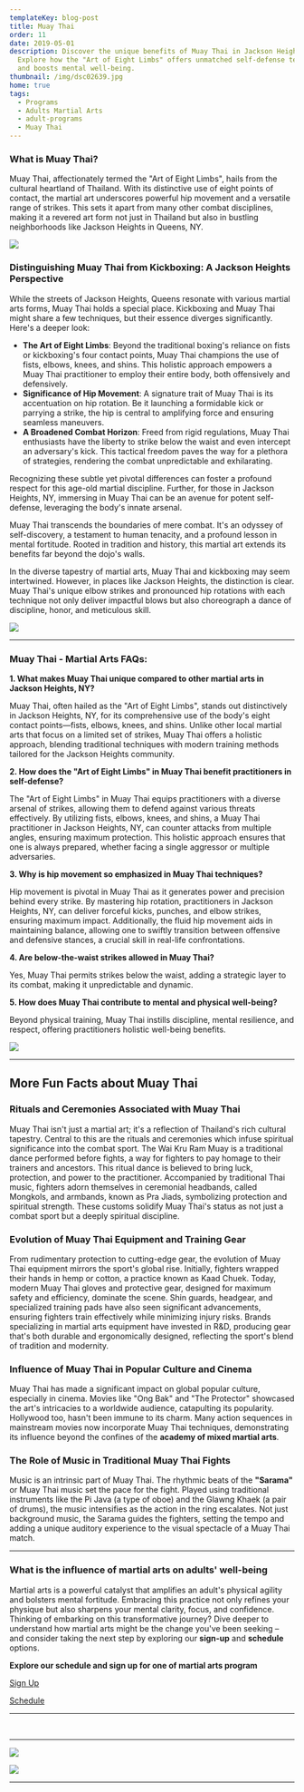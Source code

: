 ```yaml
---
templateKey: blog-post
title: Muay Thai
order: 11
date: 2019-05-01
description: Discover the unique benefits of Muay Thai in Jackson Heights, NY.
  Explore how the "Art of Eight Limbs" offers unmatched self-defense techniques
  and boosts mental well-being.
thumbnail: /img/dsc02639.jpg
home: true
tags:
  - Programs
  - Adults Martial Arts
  - adult-programs
  - Muay Thai
---
```

### **What is Muay Thai?**

Muay Thai, affectionately termed the "Art of Eight Limbs", hails from the cultural heartland of Thailand. With its distinctive use of eight points of contact, the martial art underscores powerful hip movement and a versatile range of strikes. This sets it apart from many other combat disciplines, making it a revered art form not just in Thailand but also in bustling neighborhoods like Jackson Heights in Queens, NY.

![](/img/dsc08962.jpg)

### **Distinguishing Muay Thai from Kickboxing: A Jackson Heights Perspective**

While the streets of Jackson Heights, Queens resonate with various martial arts forms, Muay Thai holds a special place. Kickboxing and Muay Thai might share a few techniques, but their essence diverges significantly. Here's a deeper look:

* **The Art of Eight Limbs**: Beyond the traditional boxing's reliance on fists or kickboxing's four contact points, Muay Thai champions the use of fists, elbows, knees, and shins. This holistic approach empowers a Muay Thai practitioner to employ their entire body, both offensively and defensively.
* **Significance of Hip Movement**: A signature trait of Muay Thai is its accentuation on hip rotation. Be it launching a formidable kick or parrying a strike, the hip is central to amplifying force and ensuring seamless maneuvers.
* **A Broadened Combat Horizon**: Freed from rigid regulations, Muay Thai enthusiasts have the liberty to strike below the waist and even intercept an adversary's kick. This tactical freedom paves the way for a plethora of strategies, rendering the combat unpredictable and exhilarating.

Recognizing these subtle yet pivotal differences can foster a profound respect for this age-old martial discipline. Further, for those in Jackson Heights, NY, immersing in Muay Thai can be an avenue for potent self-defense, leveraging the body's innate arsenal.

Muay Thai transcends the boundaries of mere combat. It's an odyssey of self-discovery, a testament to human tenacity, and a profound lesson in mental fortitude. Rooted in tradition and history, this martial art extends its benefits far beyond the dojo's walls.

In the diverse tapestry of martial arts, Muay Thai and kickboxing may seem intertwined. However, in places like Jackson Heights, the distinction is clear. Muay Thai's unique elbow strikes and pronounced hip rotations with each technique not only deliver impactful blows but also choreograph a dance of discipline, honor, and meticulous skill.

![](/img/dsc08934.jpg)

- - -

### **Muay Thai - Martial Arts FAQs:**

**1. What makes Muay Thai unique compared to other martial arts in Jackson Heights, NY?**

Muay Thai, often hailed as the "Art of Eight Limbs", stands out distinctively in Jackson Heights, NY, for its comprehensive use of the body's eight contact points—fists, elbows, knees, and shins. Unlike other local martial arts that focus on a limited set of strikes, Muay Thai offers a holistic approach, blending traditional techniques with modern training methods tailored for the Jackson Heights community.

**2. How does the "Art of Eight Limbs" in Muay Thai benefit practitioners in self-defense?**

The "Art of Eight Limbs" in Muay Thai equips practitioners with a diverse arsenal of strikes, allowing them to defend against various threats effectively. By utilizing fists, elbows, knees, and shins, a Muay Thai practitioner in Jackson Heights, NY, can counter attacks from multiple angles, ensuring maximum protection. This holistic approach ensures that one is always prepared, whether facing a single aggressor or multiple adversaries.

**3. Why is hip movement so emphasized in Muay Thai techniques?**

Hip movement is pivotal in Muay Thai as it generates power and precision behind every strike. By mastering hip rotation, practitioners in Jackson Heights, NY, can deliver forceful kicks, punches, and elbow strikes, ensuring maximum impact. Additionally, the fluid hip movement aids in maintaining balance, allowing one to swiftly transition between offensive and defensive stances, a crucial skill in real-life confrontations.

**4. Are below-the-waist strikes allowed in Muay Thai?** 

Yes, Muay Thai permits strikes below the waist, adding a strategic layer to its combat, making it unpredictable and dynamic.

**5. How does Muay Thai contribute to mental and physical well-being?** 

Beyond physical training, Muay Thai instills discipline, mental resilience, and respect, offering practitioners holistic well-being benefits.

![](/img/dsc08357.jpg)

- - -

## **M﻿ore Fun Facts about Muay Thai**

### **Rituals and Ceremonies Associated with Muay Thai**

Muay Thai isn't just a martial art; it's a reflection of Thailand's rich cultural tapestry. Central to this are the rituals and ceremonies which infuse spiritual significance into the combat sport. The Wai Kru Ram Muay is a traditional dance performed before fights, a way for fighters to pay homage to their trainers and ancestors. This ritual dance is believed to bring luck, protection, and power to the practitioner. Accompanied by traditional Thai music, fighters adorn themselves in ceremonial headbands, called Mongkols, and armbands, known as Pra Jiads, symbolizing protection and spiritual strength. These customs solidify Muay Thai's status as not just a combat sport but a deeply spiritual discipline.

### **Evolution of Muay Thai Equipment and Training Gear**

From rudimentary protection to cutting-edge gear, the evolution of Muay Thai equipment mirrors the sport's global rise. Initially, fighters wrapped their hands in hemp or cotton, a practice known as Kaad Chuek. Today, modern Muay Thai gloves and protective gear, designed for maximum safety and efficiency, dominate the scene. Shin guards, headgear, and specialized training pads have also seen significant advancements, ensuring fighters train effectively while minimizing injury risks. Brands specializing in martial arts equipment have invested in R&D, producing gear that's both durable and ergonomically designed, reflecting the sport's blend of tradition and modernity.

### Influence of Muay Thai in Popular Culture and Cinema

Muay Thai has made a significant impact on global popular culture, especially in cinema. Movies like "Ong Bak" and "The Protector" showcased the art's intricacies to a worldwide audience, catapulting its popularity. Hollywood too, hasn't been immune to its charm. Many action sequences in mainstream movies now incorporate Muay Thai techniques, demonstrating its influence beyond the confines of the **academy of mixed martial arts**.

### The Role of Music in Traditional Muay Thai Fights

Music is an intrinsic part of Muay Thai. The rhythmic beats of the **"Sarama"** or Muay Thai music set the pace for the fight. Played using traditional instruments like the Pi Java (a type of oboe) and the Glawng Khaek (a pair of drums), the music intensifies as the action in the ring escalates. Not just background music, the Sarama guides the fighters, setting the tempo and adding a unique auditory experience to the visual spectacle of a Muay Thai match.

- - -
### What is the influence of martial arts on adults' well-being

Martial arts is a powerful catalyst that amplifies an adult's physical agility and bolsters mental fortitude. Embracing this practice not only refines your physique but also sharpens your mental clarity, focus, and confidence. Thinking of embarking on this transformative journey? Dive deeper to understand how martial arts might be the change you've been seeking – and consider taking the next step by exploring our **sign-up** and **schedule** options.

**Explore our schedule and sign up for one of martial arts program**

[Sign Up](https://at-jiujitsu-nyc.gymdesk.com/signup)

[Schedule](https://at-jiujitsu-nyc.gymdesk.com/schedule)


- - -

<br>

- - -

![](/img/dsc08470.jpg)

![](/img/dsc09020.jpg)

- - -
